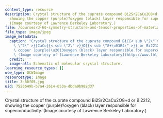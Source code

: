 ```yaml
---
content_type: resource
description: Crystal structure of the cuprate compound Bi2Sr2CaCu2O8+d or Bi2212,
  showing the copper (purple)?oxygen (black) layer responsible for superconductivity.
  (Image courtesy of Lawrence Berkeley Laboratory.)
file: /courses/3-60-symmetry-structure-and-tensor-properties-of-materials-fall-2005/7523b49bb7a42614053adbda9b982d37_3-60f05.jpg
file_type: image/jpeg
image_metadata:
  caption: "Crystal structure of the cuprate compound Bi{{< sub \"2\" >}}Sr{{< sub\
    \ \"2\" >}}CaCu{{< sub \"2\" >}}O{{< sub \"8+\u03B4\" >}} or Bi2212, showing the\
    \ copper (purple)\u2013oxygen (black) layer responsible for superconductivity.\
    \ (Image courtesy of [Lawrence Berkeley Laboratory](http://www.lbl.gov/).)"
  credit: ''
  image-alt: Schematic of molecular crystal structure.
learning_resource_types: []
ocw_type: OCWImage
resourcetype: Image
title: 3-60f05.jpg
uid: 7523b49b-b7a4-2614-053a-dbda9b982d37
---
```

Crystal structure of the cuprate compound Bi2Sr2CaCu2O8+d or Bi2212, showing the copper (purple)?oxygen (black) layer responsible for superconductivity. (Image courtesy of Lawrence Berkeley Laboratory.)

